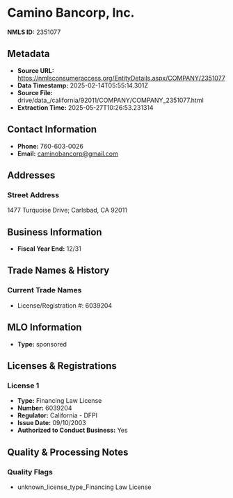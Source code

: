 # Camino Bancorp, Inc.

**NMLS ID:** 2351077

## Metadata
- **Source URL:** https://nmlsconsumeraccess.org/EntityDetails.aspx/COMPANY/2351077
- **Data Timestamp:** 2025-02-14T05:55:14.301Z
- **Source File:** drive/data_/california/92011/COMPANY/COMPANY_2351077.html
- **Extraction Time:** 2025-05-27T10:26:53.231314

## Contact Information
- **Phone:** 760-603-0026
- **Email:** caminobancorp@gmail.com

## Addresses
### Street Address
1477 Turquoise Drive; Carlsbad, CA 92011

## Business Information
- **Fiscal Year End:** 12/31

## Trade Names & History
### Current Trade Names
- License/Registration #: 6039204

## MLO Information
- **Type:** sponsored

## Licenses & Registrations

### License 1
- **Type:** Financing Law License
- **Number:** 6039204
- **Regulator:** California - DFPI
- **Issue Date:** 09/10/2003
- **Authorized to Conduct Business:** Yes

## Quality & Processing Notes
### Quality Flags
- unknown_license_type_Financing Law License
